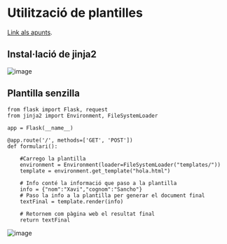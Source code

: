 # Utilització de plantilles

[Link als apunts](https://dungeonofbits.com/utilizar-templates-con-python-y-jinja2.html).

## Instal·lació de jinja2

![image](https://github.com/user-attachments/assets/5db9141a-b921-40c0-9c77-acee410a97b3)

## Plantilla senzilla

```
from flask import Flask, request
from jinja2 import Environment, FileSystemLoader

app = Flask(__name__)

@app.route('/', methods=['GET', 'POST'])
def formulari():

    #Carrego la plantilla
    environment = Environment(loader=FileSystemLoader("templates/"))
    template = environment.get_template("hola.html")

    # Info conté la informació que paso a la plantilla
    info = {"nom":"Xavi","cognom":"Sancho"}
    # Paso la info a la plantilla per generar el document final
    textFinal = template.render(info)

    # Retornem com pàgina web el resultat final
    return textFinal
```

![image](https://github.com/user-attachments/assets/fe54bd70-04a2-4294-9acd-3bd80014c53e)

